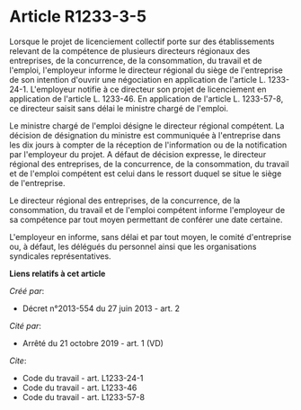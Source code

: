 # Article R1233-3-5

Lorsque le projet de licenciement collectif porte sur des établissements relevant de la compétence de plusieurs directeurs
régionaux des entreprises, de la concurrence, de la consommation, du travail et de l'emploi, l'employeur informe le directeur
régional du siège de l'entreprise de son intention d'ouvrir une négociation en application de l'article L. 1233-24-1.
L'employeur notifie à ce directeur son projet de licenciement en application de l'article L. 1233-46. En application de
l'article L. 1233-57-8, ce directeur saisit sans délai le ministre chargé de l'emploi. 

Le ministre chargé de l'emploi désigne le directeur régional compétent. La décision de désignation du ministre est
communiquée à l'entreprise dans les dix jours à compter de la réception de l'information ou de la notification par
l'employeur du projet. A défaut de décision expresse, le directeur régional des entreprises, de la concurrence, de la
consommation, du travail et de l'emploi compétent est celui dans le ressort duquel se situe le siège de l'entreprise. 

Le directeur régional des entreprises, de la concurrence, de la consommation, du travail et de l'emploi compétent informe
l'employeur de sa compétence par tout moyen permettant de conférer une date certaine. 

L'employeur en informe, sans délai et par tout moyen, le comité d'entreprise ou, à défaut, les délégués du personnel ainsi
que les organisations syndicales représentatives.

**Liens relatifs à cet article**

_Créé par_:

  - Décret n°2013-554 du 27 juin 2013 - art. 2

_Cité par_:

  - Arrêté du 21 octobre 2019 - art. 1 (VD)

_Cite_:

  - Code du travail - art. L1233-24-1
  - Code du travail - art. L1233-46
  - Code du travail - art. L1233-57-8
